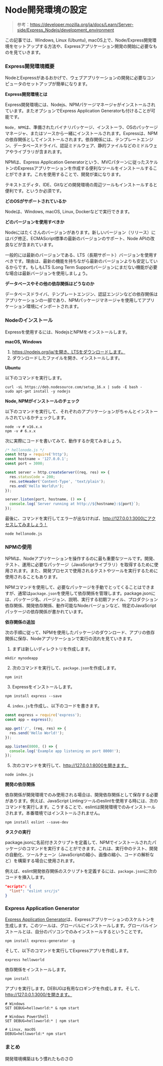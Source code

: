 # Node開発環境の設定

> 参考：https://developer.mozilla.org/ja/docs/Learn/Server-side/Express_Nodejs/development_environment

この記事では、Windows, Linux (Ubuntu), macOS上で、Node/Express開発環境をセットアップする方法や、Expressアプリケーション開発の開始に必要なものを見ていきます。

### Express開発環境概要

NodeとExpressがあるおかげで、ウェブアプリケーションの開発に必要なコンピュータのセットアップが簡単になります。

**Express開発環境とは**

Express開発環境には、Nodejs、NPMパケージマネージャがインストールされています。またオプションでExpress Application Generatorも付けることが可能です。

`Node, NPM`は、準備されたバイナリパッケージ、インストーラ、OSのパッケージマネージャ、またはソースから一緒にインストールされます。Expressは、NPMの依存関係としてインストールされます。依存関係には、テンプレートエンジン、データベースドライバ、認証ミドルウェア、静的ファイルなどのミドルウェアやライブラリが含まれます。

NPMは、Express Application Generatorという、MVCパターンに従ったスケルトンのExpressアプリケーションを作成する便利なツールをインストールすることができます。これを使用することで、開発が楽になります。

テキストエディタ、IDE、Gitなどの開発環境の周辺ツールもインストールすると便利です。というか必須です。

**どのOSがサポートされているか**

Nodeは、Windows, macOS, Linux, Dockerなどで実行できます。

**どのバージョンを使用すべきか**

Nodeにはたくさんのバージョンがあります。新しいバージョン（リリース）にはバグ修正、ECMAScript標準の最新のバージョンのサポート、Node APIの改良などが含まれています。

一般的には最新のバージョンである、LTS（長期サポート）バージョンを使用すべきです。理由は、最新の機能を持ちながら最新のバージョンよりも安定しているからです。もしもLTS (Long Term Support)バージョンにまだない機能が必要な場合は最新バージョンを使用しましょう。

**データベースやその他の依存関係はどうなのか**

データベースドライバ、テンプレートエンジン、認証エンジンなどの依存関係はアプリケーションの一部であり、NPMパッケージマネージャを使用してアプリケーション環境にインポートされます。

### Nodeのインストール

Expressを使用するには、NodejsとNPMをインストールします。

**macOS, Windows**

1. https://nodejs.org/ja/を開き、LTSをダウンロードします。
2. ダウンロードしたファイルを開き、インストールします。

**Ubuntu**

以下のコマンドを実行します。

```shell
curl -sL https://deb.nodesource.com/setup_16.x | sudo -E bash -
sudo apt-get install -y nodejs
```

**Node, NPMがインストールのチェック**

以下のコマンドを実行して、それぞれのアプリケーションがちゃんとインストールされているかチェックします。

```shell
node -v # v16.x.x
npm -v # 6.x.x
```

次に実際にコードを書いてみて、動作するか見てみましょう。

```javascript
/* hellonode.js */
const http = require('http');
const hostname = '127.0.0.1';
const port = 3000;

const server = http.createServer((req, res) => {
  res.statusCode = 200;
  res.setHeader('Content-Type', 'text/plain');
  res.end('Hello World\n');
});

server.listen(port, hostname, () => {
  console.log(`Server running at http://${hostname}:${port}`);
});
```

最後に、コマンドを実行してエラーが出なければ、http://127.0.0.1:3000にアクセスしてみましょう！

```shell
node hellonode.js
```

### NPMの使用

NPMは、Nodeアプリケーションを操作するのに最も重要なツールです。開発、テスト、運用に必要なパッケージ（JavaScriptライブラリ）を取得するために使用されます。また、開発プロセスで使用されるテストやツールを実行するために使用されることもあります。

NPMコマンドを使用して、必要なパッケージを手動でとってくることはできますが、通常は`package.json`を使用して依存関係を管理します。package.jsonには、パッケージ名、バージョン、説明、実行する初期ファイル、プロダクション依存関係、開発依存関係、動作可能なNodeバージョンなど、特定のJavaScriptパッケージの依存関係が書かれています。

**依存関係の追加**

次の手順に従って、NPMを使用したパッケージのダウンロード、アプリの依存関係に保存、Nodeアプリケーションで実行の流れを見ていきます。

1. まずは新しいディレクトリを作成します。

```shell
mkdir mynodeapp
```

2. 次のコマンドを実行して、`package.json`を作成します。

```shell
npm init
```

3. Expressをインストールします。

```shell
npm install express --save
```

4. `index.js`を作成し、以下のコードを書きます。

```javascript
const express = require('express');
const app = express();

app.get('/', (req, res) => {
  res.send('Hello World!');
});

app.listen(8000, () => {
  console.log('Example app listening on port 8000!');
});
```

5. 次のコマンドを実行して、http://127.0.0.1:8000を開きます。

```shell
node index.js
```

**開発の依存関係**

依存関係が開発環境でのみ使用される場合は、開発依存関係として保存する必要があります。例えば、JavaScript Lintingツールのeslintを使用する時には、次のコマンドを実行します。こうすることで、eslintは開発環境でのみインストールされます。本番環境ではインストールされません。

```shell
npm install eslint --save-dev
```

**タスクの実行**

package.jsonに名前付きスクリプトを定義して、NPMでインストールされたパッケージのコマンドを実行することができます。これは、実行中のテスト、開発の自動化、ツールチェーン（JavaScriptの縮小、画像の縮小、コードの解析など）を構築する場合に使用されます。

例えば、eslint開発依存関係のスクリプトを定義するには、`package.json`に次のコードを挿入します。

```json
"ecripts": {
  "lint": "eslint src/js"
}
```

### Express Application Generator

[Express Application Generator](https://expressjs.com/ja/starter/generator.html)は、Expressアプリケーションのスケルトンを生成します。このツールは、グローバルにインストールします。グローバルインストールとは、自分のパソコンでのみインストールするということです。

```shell
npm install express-generator -g
```

そして、以下のコマンドを実行してExpressアプリを作成します。

```shell
express helloworld
```

依存関係をインストールします。

```shell
npm install
```

アプリを実行します。DEBUGは有用なロギングを作成します。そして、http://127.0.0.1:3000/を開きます。

```shell
# Windows
SET DEBUG=helloworld:* & npm start

# Windows PowerShell
SET DEBUG=helloworld:* | npm start

# Linux, macOS
DEBUG=helloworld:* npm start
```

### まとめ

開発環境構築はもう慣れたものさ🙃
